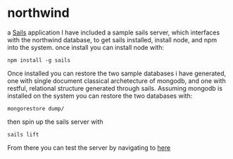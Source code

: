 # northwind

a [Sails](http://sailsjs.org) application
I have included a sample sails server, which interfaces with the northwind database, to get sails installed, install node, and npm into the system. once install you can install node with:
```
npm install -g sails
```
Once installed you can restore the two sample databases i have generated, one with single document classical archetecture of mongodb, and one with restful, relational structure generated through sails. Assuming mongodb is installed on the system you can restore the two databases with:
```
mongorestore dump/
```
then spin up the sails server with
```
sails lift
```
From there you can test the server by navigating to [here](http://localhost:1337/employees)
